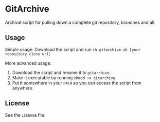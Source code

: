 # GitArchive

Archival script for pulling down a complete git repository, branches and all.

## Usage
Simple usage: Download the script and run `sh gitarchive.sh [your repository clone url]`

More advanced usage:

1. Download the script and rename it to `gitarchive`.
2. Make it executable by running `chmod +x gitarchive`.
3. Put it somewhere in your `PATH` so you can access the script from anywhere.

## License
See the `LICENSE` file.
